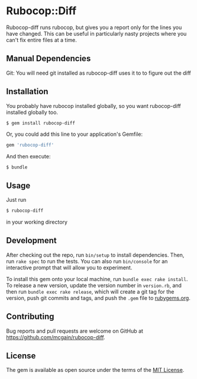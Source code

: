 # Rubocop::Diff

Rubocop-diff runs rubocop, but gives you a report only for the lines you have changed. This can be useful in particularly nasty projects where you can't fix entire files at a time.

## Manual Dependencies
Git: You will need git installed as rubocop-diff uses it to to figure out the diff

## Installation

You probably have rubocop installed globally, so you want rubocop-diff installed globally too.
```bash
$ gem install rubocop-diff
```

Or, you could add this line to your application's Gemfile:

```ruby
gem 'rubocop-diff'
```

And then execute:

    $ bundle

## Usage

Just run
```bash
$ rubocop-diff
```
in your working directory

## Development

After checking out the repo, run `bin/setup` to install dependencies. Then, run `rake spec` to run the tests. You can also run `bin/console` for an interactive prompt that will allow you to experiment.

To install this gem onto your local machine, run `bundle exec rake install`. To release a new version, update the version number in `version.rb`, and then run `bundle exec rake release`, which will create a git tag for the version, push git commits and tags, and push the `.gem` file to [rubygems.org](https://rubygems.org).

## Contributing

Bug reports and pull requests are welcome on GitHub at https://github.com/mcgain/rubocop-diff.


## License

The gem is available as open source under the terms of the [MIT License](http://opensource.org/licenses/MIT).

